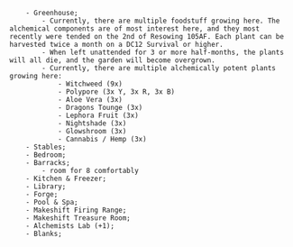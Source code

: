 
		- Greenhouse;
			- Currently, there are multiple foodstuff growing here. The alchemical components are of most interest here, and they most recently were tended on the 2nd of Resowing 105AF. Each plant can be harvested twice a month on a DC12 Survival or higher.
			- When left unattended for 3 or more half-months, the plants will all die, and the garden will become overgrown.
			- Currently, there are multiple alchemically potent plants growing here:
				- Witchweed (9x)
				- Polypore (3x Y, 3x R, 3x B)
				- Aloe Vera (3x)
				- Dragons Tounge (3x)
				- Lephora Fruit (3x)
				- Nightshade (3x)
				- Glowshroom (3x)
				- Cannabis / Hemp (3x)
		- Stables;
		- Bedroom;
		- Barracks;
			- room for 8 comfortably
		- Kitchen & Freezer;
		- Library;
		- Forge;
		- Pool & Spa;
		- Makeshift Firing Range;
		- Makeshift Treasure Room;
		- Alchemists Lab (+1); 
		- Blanks;